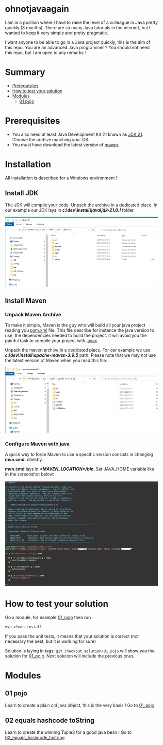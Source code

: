 # ohnotjavaagain
I am in a position where I have to raise the level of a colleague in Java pretty quickly (3 months).
There are so many Java tutorials in the internet, but I wanted to keep it very simple and pretty pragmatic.

I want anyone to be able to go in a Java project quickly, this is the aim of this repo. You are an advanced Java programmer ? You should not need this repo, but I am open to any remarks !

# Summary

- [Prerequisites](#prerequisites)
- [How to test your solution](#how-to-test-your-solution)
- [Modules](#modules)
  - [01 pojo](#01-pojo) 

# Prerequisites

- You also need at least Java Development Kit 21 known as [JDK 21](https://jdk.java.net/21). Choose the archive matching your OS.
- You must have download the latest version of [maven](https://maven.apache.org/download.cgi).

# Installation

All installation is described for a Windows environment !

## Install JDK

The JDK will compile your code. Unpack the archive in a dedicated place. In our example our JDK lays in _**c:\dev\install\java\jdk-21.0.1**_
folder.

![java 21 location](images/java21_path.png)

## Install Maven

### Unpack Maven Archive

To make it simple, Maven is the guy who will build all your java project reading you [pom.xml](pom.xml) file. This file
describe for instance the java version to use, the dependencies needed to build the project. It will avoid you the painful
task to compile your project with [javac](https://docs.oracle.com/en/java/javase/21/docs/specs/man/javac.html).

Unpack the maven archive in a dedicated place. For our example we use _**c:\dev\install\apache-maven-3.9.5**_ path.
Please note that we may not use the latest version of Maven when you read this file.

![maven location](images/maven_location.png)

### Configure Maven with java

A quick way to force Maven to use a specific version consists in changing **mvn.cmd**.
directly.

**mvn.cmd** lays in **_<MAVEN_LOCATION>/bin_**. Set JAVA_HOME variable like in the screenshot below:

![java_home_in_mvn.png](images/java_home_in_mvn.png)

# How to test your solution
Go a module, for example [01_pojo](01_pojo) then run
```bash
mvn clean install
```

If you pass the unit tests, it means that your solution is correct (not necessary the best, but it is working for sure)

Solution is laying in tags: `git checkout solution/01_pojo` will show you the solution for [01_pojo](01_pojo). Next solution
will include the previous ones.

# Modules

## 01 pojo

Learn to create a plain old java object, this is the very basis ! Go to [01_pojo](01_pojo).

## 02 equals hashcode toString

Learn to create the winning Tuple3 for a good java bean ! Go to [02_equals_hashcode_tostring](02_equals_hashcode_tostring)